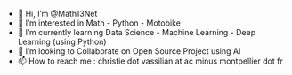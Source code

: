 - 👋 Hi, I’m @Math13Net
- 👀 I’m interested in Math - Python - Motobike
- 🌱 I’m currently learning Data Science - Machine Learning - Deep Learning (using Python)
- 💞️ I’m looking to Collaborate on Open Source Project using AI
- 📫 How to reach me : christie dot vassilian at ac minus montpellier dot fr

<!---
Math13Net/Math13Net is a ✨ special ✨ repository because its `README.md` (this file) appears on your GitHub profile.
You can click the Preview link to take a look at your changes.
--->
